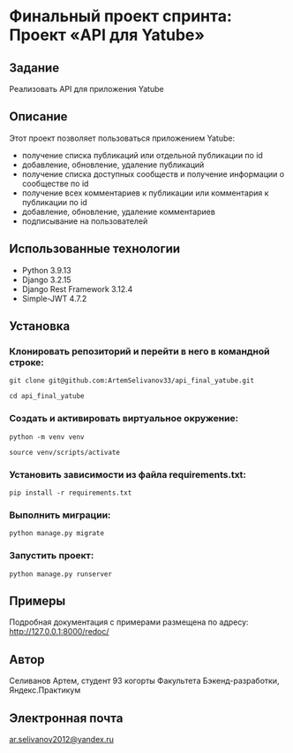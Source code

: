 # Финальный проект спринта: Проект «API для Yatube»
## Задание
Реализовать API для приложения Yatube

## Описание
Этот проект позволяет пользоваться приложением Yatube:

* получение списка публикаций или отдельной публикации по id
* добавление, обновление, удаление публикаций
* получение списка доступных сообществ и получение информации о сообществе по id
* получение всех комментариев к публикации или комментария к публикации по id
* добавление, обновление, удаление комментариев
* подписывание на пользователей
## Использованные технологии
* Python 3.9.13
* Django 3.2.15
* Django Rest Framework 3.12.4
* Simple-JWT 4.7.2
## Установка
### Клонировать репозиторий и перейти в него в командной строке:
```
git clone git@github.com:ArtemSelivanov33/api_final_yatube.git

cd api_final_yatube
```
### Cоздать и активировать виртуальное окружение:
```
python -m venv venv

source venv/scripts/activate
```
### Установить зависимости из файла requirements.txt:
```
pip install -r requirements.txt
```
### Выполнить миграции:
```
python manage.py migrate
```
### Запустить проект:
```
python manage.py runserver
```
## Примеры
Подробная документация с примерами размещена по адресу: http://127.0.0.1:8000/redoc/

## Автор
Селиванов Артем, студент 93 когорты Факультета Бэкенд-разработки, Яндекс.Практикум

## Электронная почта
ar.selivanov2012@yandex.ru
